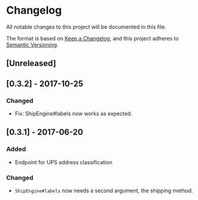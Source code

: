 # Changelog
All notable changes to this project will be documented in this file.

The format is based on [Keep a Changelog](https://keepachangelog.com/en/1.0.0/),
and this project adheres to [Semantic Versioning](https://semver.org/spec/v2.0.0.html).

## [Unreleased]

## [0.3.2] - 2017-10-25

### Changed
- Fix: ShipEngine#labels now works as expected.

## [0.3.1] - 2017-06-20
### Added
- Endpoint for UPS address classification

### Changed
- `ShipEngine#labels` now needs a second argument, the shipping method.
